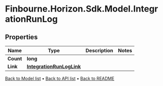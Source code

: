 # Finbourne.Horizon.Sdk.Model.IntegrationRunLog

## Properties

Name | Type | Description | Notes
------------ | ------------- | ------------- | -------------
**Count** | **long** |  | 
**Link** | [**IntegrationRunLogLink**](IntegrationRunLogLink.md) |  | 

[Back to Model list](../README.md#documentation-for-models) &#8226; [Back to API list](../README.md#documentation-for-api-endpoints) &#8226; [Back to README](../README.md)

